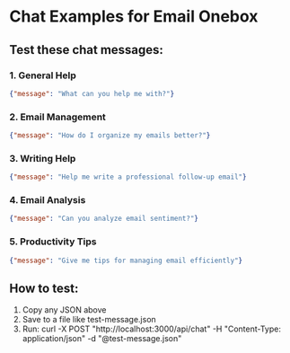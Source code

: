 # Chat Examples for Email Onebox

## Test these chat messages:

### 1. General Help
```json
{"message": "What can you help me with?"}
```

### 2. Email Management
```json
{"message": "How do I organize my emails better?"}
```

### 3. Writing Help
```json
{"message": "Help me write a professional follow-up email"}
```

### 4. Email Analysis
```json
{"message": "Can you analyze email sentiment?"}
```

### 5. Productivity Tips
```json
{"message": "Give me tips for managing email efficiently"}
```

## How to test:
1. Copy any JSON above
2. Save to a file like test-message.json
3. Run: curl -X POST "http://localhost:3000/api/chat" -H "Content-Type: application/json" -d "@test-message.json" 